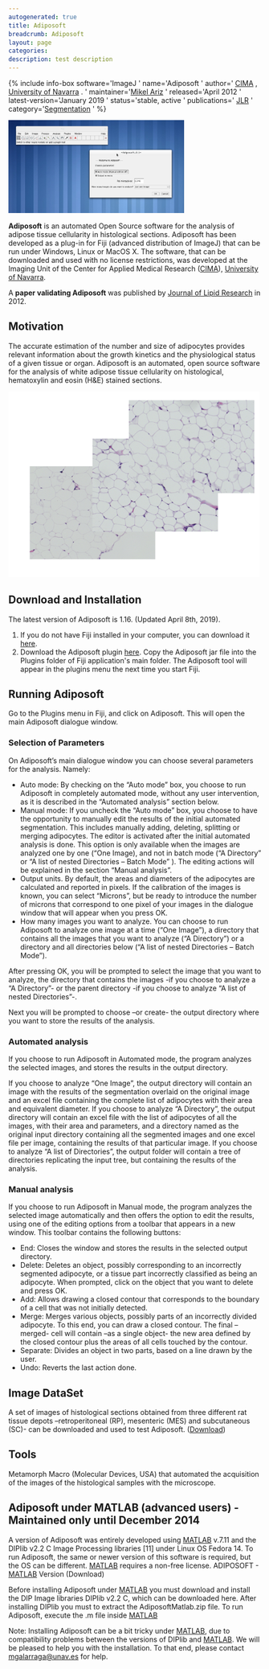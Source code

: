 ```yaml
---
autogenerated: true
title: Adiposoft
breadcrumb: Adiposoft
layout: page
categories: 
description: test description
---
```


{% include info-box software='ImageJ ' name='Adiposoft ' author=' [CIMA](https://cima.unav.edu/) , [University of Navarra](http://www.unav.edu/) . ' maintainer='[Mikel Ariz](mailto_mikelariz@unav.es) ' released='April 2012 ' latest-version='January 2019 ' status='stable, active ' publications=' [JLR](http_//www.jlr.org/content/53/12/2791.short) ' category='[Segmentation](_Category_Segmentation "wikilink") ' %}

<img src="/images/pages/Screenshot1.jpg" width="350"/>

**Adiposoft** is an automated Open Source software for the analysis of adipose tissue cellularity in histological sections. Adiposoft has been developed as a plug-in for Fiji (advanced distribution of ImageJ) that can be run under Windows, Linux or MacOS X. The software, that can be downloaded and used with no license restrictions, was developed at the Imaging Unit of the Center for Applied Medical Research ([CIMA](https://cima.unav.edu/)), [University of Navarra](http://www.unav.edu/).

A **paper validating Adiposoft** was published by [Journal of Lipid Research](http://www.jlr.org/content/53/12/2791.short) in 2012.

## Motivation

The accurate estimation of the number and size of adipocytes provides relevant information about the growth kinetics and the physiological status of a given tissue or organ. Adiposoft is an automated, open source software for the analysis of white adipose tissue cellularity on histological, hematoxylin and eosin (H\&E) stained sections.

<img src="/images/pages/Datasetim.png" width="500"/>

## Download and Installation

The latest version of Adiposoft is 1.16. (Updated April 8th, 2019).

1.  If you do not have Fiji installed in your computer, you can download it [here](https://imagej.net/Fiji/Downloads).
2.  Download the Adiposoft plugin [here](https://drive.google.com/file/d/1TjfoogPQK2NB4VRpZxVn-BgcziCqrS8S/view?usp=sharing). Copy the Adiposoft jar file into the Plugins folder of Fiji application's main folder. The Adiposoft tool will appear in the plugins menu the next time you start Fiji.

## Running Adiposoft

Go to the Plugins menu in Fiji, and click on Adiposoft. This will open the main Adiposoft dialogue window.

### Selection of Parameters

On Adiposoft’s main dialogue window you can choose several parameters for the analysis. Namely:

  - Auto mode: By checking on the “Auto mode” box, you choose to run Adiposoft in completely automated mode, without any user intervention, as it is described in the “Automated analysis” section below.
  - Manual mode: If you uncheck the “Auto mode” box, you choose to have the opportunity to manually edit the results of the initial automated segmentation. This includes manually adding, deleting, splitting or merging adipocytes. The editor is activated after the initial automated analysis is done. This option is only available when the images are analyzed one by one (“One Image), and not in batch mode (“A Directory” or “A list of nested Directories – Batch Mode” ). The editing actions will be explained in the section “Manual analysis”.
  - Output units. By default, the areas and diameters of the adipocytes are calculated and reported in pixels. If the calibration of the images is known, you can select “Microns”, but be ready to introduce the number of microns that correspond to one pixel of your images in the dialogue window that will appear when you press OK.
  - How many images you want to analyze. You can choose to run Adiposoft to analyze one image at a time (“One Image”), a directory that contains all the images that you want to analyze (“A Directory”) or a directory and all directories below (“A list of nested Directories – Batch Mode”).

After pressing OK, you will be prompted to select the image that you want to analyze, the directory that contains the images -if you choose to analyze a “A Directory”- or the parent directory -if you choose to analyze “A list of nested Directories”-.

Next you will be prompted to choose –or create- the output directory where you want to store the results of the analysis.

### Automated analysis

If you choose to run Adiposoft in Automated mode, the program analyzes the selected images, and stores the results in the output directory.

If you choose to analyze “One Image”, the output directory will contain an image with the results of the segmentation overlaid on the original image and an excel file containing the complete list of adipocytes with their area and equivalent diameter. If you choose to analyze “A Directory”, the output directory will contain an excel file with the list of adipocytes of all the images, with their area and parameters, and a directory named as the original input directory containing all the segmented images and one excel file per image, containing the results of that particular image. If you choose to analyze “A list of Directories”, the output folder will contain a tree of directories replicating the input tree, but containing the results of the analysis.

### Manual analysis

If you choose to run Adiposoft in Manual mode, the program analyzes the selected image automatically and then offers the option to edit the results, using one of the editing options from a toolbar that appears in a new window. This toolbar contains the following buttons:

  - End: Closes the window and stores the results in the selected output directory.
  - Delete: Deletes an object, possibly corresponding to an incorrectly segmented adipocyte, or a tissue part incorrectly classified as being an adipocyte. When prompted, click on the object that you want to delete and press OK.
  - Add: Allows drawing a closed contour that corresponds to the boundary of a cell that was not initially detected.
  - Merge: Merges various objects, possibly parts of an incorrectly divided adipocyte. To this end, you can draw a closed contour. The final –merged- cell will contain –as a single object- the new area defined by the closed contour plus the areas of all cells touched by the contour.
  - Separate: Divides an object in two parts, based on a line drawn by the user.
  - Undo: Reverts the last action done.

## Image DataSet

A set of images of histological sections obtained from three different rat tissue depots –retroperitoneal (RP), mesenteric (MES) and subcutaneous (SC)- can be downloaded and used to test Adiposoft. ([Download](https://www.dropbox.com/s/yueaf8iatdoxuul/Dataset.zip?dl=0))

## Tools

Metamorph Macro (Molecular Devices, USA) that automated the acquisition of the images of the histological samples with the microscope.

## Adiposoft under MATLAB (advanced users) - Maintained only until December 2014

A version of Adiposoft was entirely developed using [MATLAB](MATLAB "wikilink") v.7.11 and the DIPlib v2.2 C Image Processing libraries \[11\] under Linux OS Fedora 14. To run Adiposoft, the same or newer version of this software is required, but the OS can be different. [MATLAB](MATLAB "wikilink") requires a non-free license. ADIPOSOFT - [MATLAB](MATLAB "wikilink") Version (Download)

Before installing Adiposoft under [MATLAB](MATLAB "wikilink") you must download and install the DIP Image libraries DIPlib v2.2 C, which can be downloaded here. After installing DIPlib you must to extract the AdiposoftMatlab.zip file. To run Adiposoft, execute the .m file inside [MATLAB](MATLAB "wikilink")

Note: Installing Adiposoft can be a bit tricky under [MATLAB](MATLAB "wikilink"), due to compatibility problems between the versions of DIPlib and [MATLAB](MATLAB "wikilink"). We will be pleased to help you with the installation. To that end, please contact mgalarraga@unav.es for help.
